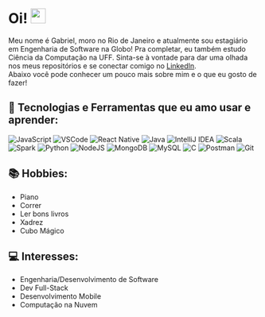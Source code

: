 # Oi! <img src="https://raw.githubusercontent.com/MartinHeinz/MartinHeinz/master/wave.gif" width="30px">

Meu nome é Gabriel, moro no Rio de Janeiro e atualmente sou estagiário em Engenharia de Software na Globo! Pra completar, eu também estudo Ciência da Computação na UFF.
Sinta-se à vontade para dar uma olhada nos meus repositórios e se conectar comigo no [LinkedIn](https://www.linkedin.com/in/gabriel-s-9121a7a7/). <br/>
Abaixo você pode conhecer um pouco mais sobre mim e o que eu gosto de fazer!

## 🔨 Tecnologias e Ferramentas que eu amo usar e aprender:
![JavaScript](https://img.shields.io/badge/Code-JavaScript-informational?style=flat&logo=JavaScript&logoColor=white&color=2bbc8a)
![VSCode](https://img.shields.io/badge/Editor-VS_Code-informational?style=flat&logo=visual-studio-code&logoColor=white&color=2bbc8a)
![React Native](https://img.shields.io/badge/Framework-React_Native-informational?style=flat&logo=react&logoColor=white&color=2bbc8a) 
![Java](https://img.shields.io/badge/Code-Java-informational?style=flat&logo=Java&logoColor=white&color=2bbc8a)
![IntelliJ IDEA](https://img.shields.io/badge/IDE-Intellij_IDEA-informational?style=flat&logo=intellij-idea&logoColor=white&color=2bbc8a)
![Scala](https://img.shields.io/badge/Code-Scala-informational?style=flat&logo=Scala&logoColor=white&color=2bbc8a)
![Spark](https://img.shields.io/badge/Framework-Spark-informational?style=flat&logo=apache-spark&logoColor=white&color=2bbc8a)
![Python](https://img.shields.io/badge/Code-Python-informational?style=flat&logo=python&logoColor=white&color=2bbc8a)
![NodeJS](https://img.shields.io/badge/Runtime-NodeJS-informational?style=flat&logo=node.js&logoColor=white&color=2bbc8a)
![MongoDB](https://img.shields.io/badge/DB-MongoDB-informational?style=flat&logo=mongodb&logoColor=white&color=2bbc8a)
![MySQL](https://img.shields.io/badge/DB-MySQL-informational?style=flat&logo=mysql&logoColor=white&color=2bbc8a)
![C](https://img.shields.io/badge/Code-C-informational?style=flat&logo=c&logoColor=white&color=2bbc8a)
![Postman](https://img.shields.io/badge/API-Postman-informational?style=flat&logo=postman&logoColor=white&color=2bbc8a)
![Git](https://img.shields.io/badge/VCS-Git-informational?style=flat&logo=git&logoColor=white&color=2bbc8a)

## 📚 Hobbies:
* Piano
* Correr
* Ler bons livros
* Xadrez
* Cubo Mágico

## 💻 Interesses:
* Engenharia/Desenvolvimento de Software
* Dev Full-Stack
* Desenvolvimento Mobile
* Computação na Nuvem
 
